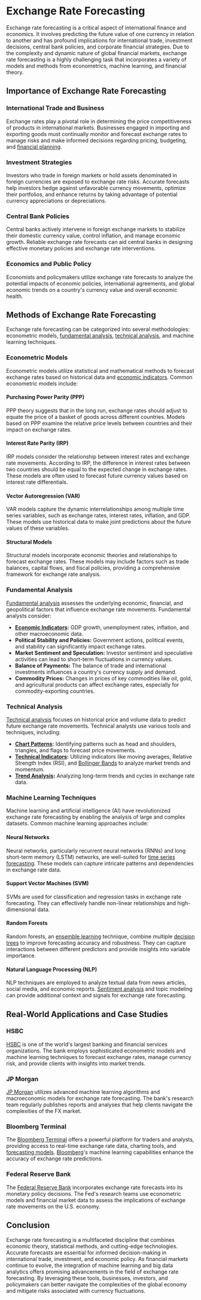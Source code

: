 # Exchange Rate Forecasting

Exchange rate forecasting is a critical aspect of international finance and economics. It involves predicting the future value of one currency in relation to another and has profound implications for international trade, investment decisions, central bank policies, and corporate financial strategies. Due to the complexity and dynamic nature of global financial markets, exchange rate forecasting is a highly challenging task that incorporates a variety of models and methods from econometrics, machine learning, and financial theory.

## Importance of Exchange Rate Forecasting

### International Trade and Business
Exchange rates play a pivotal role in determining the price competitiveness of products in international markets. Businesses engaged in importing and exporting goods must continually monitor and forecast exchange rates to manage risks and make informed decisions regarding pricing, budgeting, and [financial planning](../f/financial_planning.md).

### Investment Strategies
Investors who trade in foreign markets or hold assets denominated in foreign currencies are exposed to exchange rate risks. Accurate forecasts help investors hedge against unfavorable currency movements, optimize their portfolios, and enhance returns by taking advantage of potential currency appreciations or depreciations.

### Central Bank Policies
Central banks actively intervene in foreign exchange markets to stabilize their domestic currency value, control inflation, and manage economic growth. Reliable exchange rate forecasts can aid central banks in designing effective monetary policies and exchange rate interventions.

### Economics and Public Policy
Economists and policymakers utilize exchange rate forecasts to analyze the potential impacts of economic policies, international agreements, and global economic trends on a country's currency value and overall economic health.

## Methods of Exchange Rate Forecasting

Exchange rate forecasting can be categorized into several methodologies: econometric models, [fundamental analysis](../f/fundamental_analysis.md), [technical analysis](../t/technical_analysis.md), and machine learning techniques.

### Econometric Models
Econometric models utilize statistical and mathematical methods to forecast exchange rates based on historical data and [economic indicators](../e/economic_indicators.md). Common econometric models include:

#### Purchasing Power Parity (PPP)
PPP theory suggests that in the long run, exchange rates should adjust to equate the price of a basket of goods across different countries. Models based on PPP examine the relative price levels between countries and their impact on exchange rates.

#### Interest Rate Parity (IRP)
IRP models consider the relationship between interest rates and exchange rate movements. According to IRP, the difference in interest rates between two countries should be equal to the expected change in exchange rates. These models are often used to forecast future currency values based on interest rate differentials.

#### Vector Autoregression (VAR)
VAR models capture the dynamic interrelationships among multiple time series variables, such as exchange rates, interest rates, inflation, and GDP. These models use historical data to make joint predictions about the future values of these variables.

#### Structural Models
Structural models incorporate economic theories and relationships to forecast exchange rates. These models may include factors such as trade balances, capital flows, and fiscal policies, providing a comprehensive framework for exchange rate analysis.

### Fundamental Analysis
[Fundamental analysis](../f/fundamental_analysis.md) assesses the underlying economic, financial, and geopolitical factors that influence exchange rate movements. Fundamental analysts consider:

- **[Economic Indicators](../e/economic_indicators.md):** GDP growth, unemployment rates, inflation, and other macroeconomic data.
- **Political Stability and Policies:** Government actions, political events, and stability can significantly impact exchange rates.
- **Market Sentiment and Speculation:** Investor sentiment and speculative activities can lead to short-term fluctuations in currency values.
- **Balance of Payments:** The balance of trade and international investments influences a country's currency supply and demand.
- **Commodity Prices:** Changes in prices of key commodities like oil, gold, and agricultural products can affect exchange rates, especially for commodity-exporting countries.

### Technical Analysis
[Technical analysis](../t/technical_analysis.md) focuses on historical price and volume data to predict future exchange rate movements. Technical analysts use various tools and techniques, including:

- **[Chart Patterns](../c/chart_patterns.md):** Identifying patterns such as head and shoulders, triangles, and flags to forecast price movements.
- **[Technical Indicators](../t/technical_indicators.md):** Utilizing indicators like moving averages, Relative Strength Index (RSI), and [Bollinger Bands](../b/bollinger_bands.md) to analyze market trends and momentum.
- **[Trend Analysis](../t/trend_analysis.md):** Analyzing long-term trends and cycles in exchange rate data.

### Machine Learning Techniques
Machine learning and artificial intelligence (AI) have revolutionized exchange rate forecasting by enabling the analysis of large and complex datasets. Common machine learning approaches include:

#### Neural Networks
Neural networks, particularly recurrent neural networks (RNNs) and long short-term memory (LSTM) networks, are well-suited for [time series forecasting](../t/time_series_forecasting.md). These models can capture intricate patterns and dependencies in exchange rate data.

#### Support Vector Machines (SVM)
SVMs are used for classification and regression tasks in exchange rate forecasting. They can effectively handle non-linear relationships and high-dimensional data.

#### Random Forests
Random forests, an [ensemble learning](../e/ensemble_learning.md) technique, combine multiple [decision trees](../d/decision_trees.md) to improve forecasting accuracy and robustness. They can capture interactions between different predictors and provide insights into variable importance.

#### Natural Language Processing (NLP)
NLP techniques are employed to analyze textual data from news articles, social media, and economic reports. [Sentiment analysis](../s/sentiment_analysis.md) and topic modeling can provide additional context and signals for exchange rate forecasting.

## Real-World Applications and Case Studies

### HSBC
[HSBC](https://www.hsbc.com) is one of the world's largest banking and financial services organizations. The bank employs sophisticated econometric models and machine learning techniques to forecast exchange rates, manage currency risk, and provide clients with insights into market trends.

### JP Morgan
[JP Morgan](https://www.jpmorgan.com) utilizes advanced machine learning algorithms and macroeconomic models for exchange rate forecasting. The bank's research team regularly publishes reports and analyses that help clients navigate the complexities of the FX market.

### Bloomberg Terminal
The [Bloomberg Terminal](https://www.bloomberg.com/professional/solution/bloomberg-terminal/) offers a powerful platform for traders and analysts, providing access to real-time exchange rate data, charting tools, and [forecasting models](../f/forecasting_models.md). [Bloomberg](../b/bloomberg.md)'s machine learning capabilities enhance the accuracy of exchange rate predictions.

### Federal Reserve Bank
The [Federal Reserve Bank](https://www.federalreserve.gov) incorporates exchange rate forecasts into its monetary policy decisions. The Fed's research teams use econometric models and financial market data to assess the implications of exchange rate movements on the U.S. economy.

## Conclusion

Exchange rate forecasting is a multifaceted discipline that combines economic theory, statistical methods, and cutting-edge technologies. Accurate forecasts are essential for informed decision-making in international trade, investment, and economic policy. As financial markets continue to evolve, the integration of machine learning and big data analytics offers promising advancements in the field of exchange rate forecasting. By leveraging these tools, businesses, investors, and policymakers can better navigate the complexities of the global economy and mitigate risks associated with currency fluctuations.